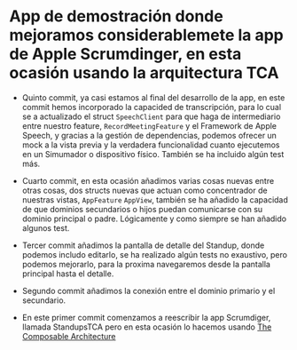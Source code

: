 # App de demostración donde mejoramos considerablemete la app de Apple Scrumdinger, en esta ocasión usando la arquitectura TCA #





* Quinto commit, ya casi estamos al final del desarrollo de la app, en este commit hemos incorporado la capacided de transcripción, para lo cual se a actualizado el struct `SpeechClient` para que haga de intermediario entre nuestro feature, `RecordMeetingFeature` y el Framework de Apple Speech, y gracias a la gestión de dependencias, podemos ofrecer un mock a la vista previa y la verdadera funcionalidad cuanto ejecutemos en un Simumador o dispositivo físico. También se ha incluido algún test más.

* Cuarto commit, en esta ocasión añadimos varias cosas nuevas entre otras cosas, dos structs nuevas que actuan como concentrador de nuestras vistas, `AppFeature` `AppView`, también se ha añadido la capacidad de que dominios secundarios o hijos puedan comunicarse con su dominio principal o padre. Lógicamente y como siempre se han añadido algunos test.

* Tercer commit añadimos la pantalla de detalle del Standup, donde podemos includo editarlo, se ha realizado algún tests no exaustivo, pero podemos mejorarlo, para la proxima navegaremos desde la pantalla principal hasta el detalle.

* Segundo commit añadimos la conexión entre el dominio primario y el secundario.

* En este primer commit comenzamos a reescribir la app Scrumdiger, llamada StandupsTCA pero en esta ocasión lo hacemos usando [The Composable Architecture](https://github.com/pointfreeco/swift-composable-architecture)
